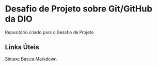 # Desafio de Projeto sobre Git/GitHub da DIO
Repositório criado para o Desafio de Projeto

## Links Úteis

[Sintaxe Básica Markdown](https://www.markdownguide.org/bsic-syntax/)
